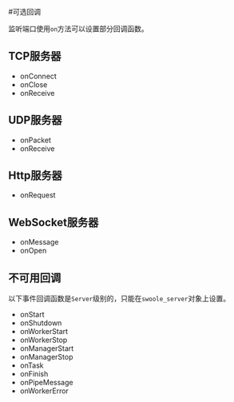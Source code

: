 #可选回调

监听端口使用`on`方法可以设置部分回调函数。

TCP服务器
----
* onConnect
* onClose
* onReceive

UDP服务器
-----
* onPacket
* onReceive

Http服务器
---
* onRequest

WebSocket服务器
----
* onMessage
* onOpen

不可用回调
-----
以下事件回调函数是`Server`级别的，只能在`swoole_server`对象上设置。

* onStart
* onShutdown
* onWorkerStart
* onWorkerStop
* onManagerStart
* onManagerStop
* onTask
* onFinish
* onPipeMessage
* onWorkerError

